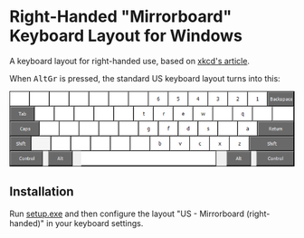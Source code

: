 # Right-Handed "Mirrorboard" Keyboard Layout for Windows

A keyboard layout for right-handed use, based on [xkcd's article](https://blog.xkcd.com/2007/08/14/mirrorboard-a-one-handed-keyboard-layout-for-the-lazy/ "Mirrorboard: A one-handed keyboard layout for the lazy").

When <kbd>AltGr</kbd> is pressed, the standard US keyboard layout turns into this:

![Layout](layout.png)

## Installation

Run [setup.exe](usmbrh/setup.exe) and then configure the layout "US - Mirrorboard (right-handed)" in your keyboard settings.
